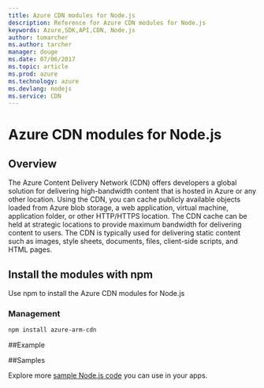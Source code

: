 ```yaml
---
title: Azure CDN modules for Node.js
description: Reference for Azure CDN modules for Node.js
keywords: Azure,SDK,API,CDN, Node.js
author: tomarcher
ms.author: tarcher
manager: douge
ms.date: 07/06/2017
ms.topic: article
ms.prod: azure
ms.technology: azure
ms.devlang: nodejs
ms.service: CDN
---
```


# Azure CDN modules for Node.js

## Overview
The Azure Content Delivery Network (CDN) offers developers a global solution for delivering high-bandwidth content that is hosted in Azure or any other location. Using the CDN, you can cache publicly available objects loaded from Azure blob storage, a web application, virtual machine, application folder, or other HTTP/HTTPS location. The CDN cache can be held at strategic locations to provide maximum bandwidth for delivering content to users. The CDN is typically used for delivering static content such as images, style sheets, documents, files, client-side scripts, and HTML pages.

## Install the modules with npm

Use npm to install the Azure CDN modules for Node.js

### Management
```bash
npm install azure-arm-cdn
```

##Example

##Samples

Explore more [sample Node.js code](https://azure.microsoft.com/resources/samples/?platform=nodejs) you can use in your apps.
